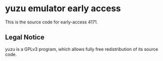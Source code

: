yuzu emulator early access
=============

This is the source code for early-access 4171.

## Legal Notice

yuzu is a GPLv3 program, which allows fully free redistribution of its source code.